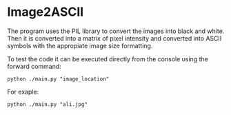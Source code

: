 <H1>Image2ASCII</H1>
The program uses the PIL library to convert the images into black and white. Then it is converted into a matrix of pixel intensity and converted into ASCII
symbols with the appropiate image size formatting.

To test the code it can be executed directly from the console using the forward command:
```
python ./main.py "image_location"
```
For exaple:
```
python ./main.py "ali.jpg"
```

